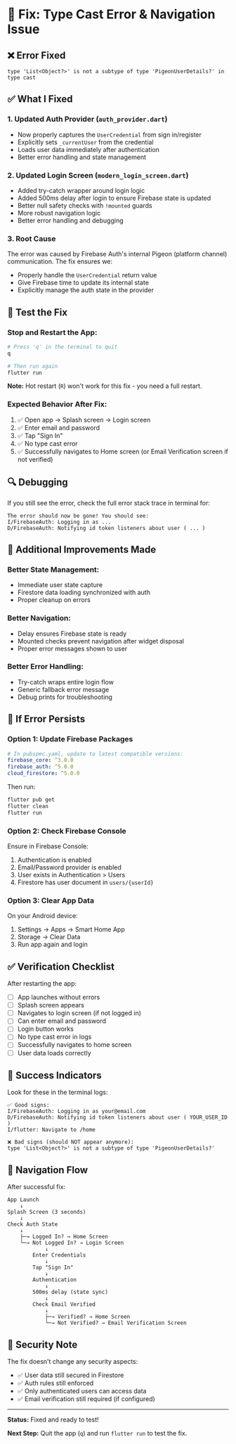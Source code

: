 # 🔧 Fix: Type Cast Error & Navigation Issue

## ❌ Error Fixed

```
type 'List<Object?>' is not a subtype of type 'PigeonUserDetails?' in type cast
```

## ✅ What I Fixed

### 1. **Updated Auth Provider (`auth_provider.dart`)**
   - Now properly captures the `UserCredential` from sign in/register
   - Explicitly sets `_currentUser` from the credential
   - Loads user data immediately after authentication
   - Better error handling and state management

### 2. **Updated Login Screen (`modern_login_screen.dart`)**
   - Added try-catch wrapper around login logic
   - Added 500ms delay after login to ensure Firebase state is updated
   - Better null safety checks with `!mounted` guards
   - More robust navigation logic
   - Better error handling and debugging

### 3. **Root Cause**
The error was caused by Firebase Auth's internal Pigeon (platform channel) communication. The fix ensures we:
- Properly handle the `UserCredential` return value
- Give Firebase time to update its internal state
- Explicitly manage the auth state in the provider

## 🚀 Test the Fix

### Stop and Restart the App:

```powershell
# Press 'q' in the terminal to quit
q

# Then run again
flutter run
```

**Note:** Hot restart (`R`) won't work for this fix - you need a full restart.

### Expected Behavior After Fix:

1. ✅ Open app → Splash screen → Login screen
2. ✅ Enter email and password
3. ✅ Tap "Sign In"
4. ✅ No type cast error
5. ✅ Successfully navigates to Home screen (or Email Verification screen if not verified)

## 🔍 Debugging

If you still see the error, check the full error stack trace in terminal for:

```
The error should now be gone! You should see:
I/FirebaseAuth: Logging in as ...
D/FirebaseAuth: Notifying id token listeners about user ( ... )
```

## 📝 Additional Improvements Made

### Better State Management:
- Immediate user state capture
- Firestore data loading synchronized with auth
- Proper cleanup on errors

### Better Navigation:
- Delay ensures Firebase state is ready
- Mounted checks prevent navigation after widget disposal
- Proper error messages shown to user

### Better Error Handling:
- Try-catch wraps entire login flow
- Generic fallback error message
- Debug prints for troubleshooting

## 🐛 If Error Persists

### Option 1: Update Firebase Packages

```yaml
# In pubspec.yaml, update to latest compatible versions:
firebase_core: ^3.0.0
firebase_auth: ^5.0.0
cloud_firestore: ^5.0.0
```

Then run:
```powershell
flutter pub get
flutter clean
flutter run
```

### Option 2: Check Firebase Console

Ensure in Firebase Console:
1. Authentication is enabled
2. Email/Password provider is enabled
3. User exists in Authentication > Users
4. Firestore has user document in `users/{userId}`

### Option 3: Clear App Data

On your Android device:
1. Settings → Apps → Smart Home App
2. Storage → Clear Data
3. Run app again and login

## ✅ Verification Checklist

After restarting the app:

- [ ] App launches without errors
- [ ] Splash screen appears
- [ ] Navigates to login screen (if not logged in)
- [ ] Can enter email and password
- [ ] Login button works
- [ ] No type cast error in logs
- [ ] Successfully navigates to home screen
- [ ] User data loads correctly

## 🎉 Success Indicators

Look for these in the terminal logs:

```
✅ Good signs:
I/FirebaseAuth: Logging in as your@email.com
D/FirebaseAuth: Notifying id token listeners about user ( YOUR_USER_ID )
I/flutter: Navigate to /home

❌ Bad signs (should NOT appear anymore):
type 'List<Object?>' is not a subtype of type 'PigeonUserDetails?'
```

## 📱 Navigation Flow

After successful fix:

```
App Launch
    ↓
Splash Screen (3 seconds)
    ↓
Check Auth State
    ↓
    ├─→ Logged In? → Home Screen
    └─→ Not Logged In? → Login Screen
            ↓
        Enter Credentials
            ↓
        Tap "Sign In"
            ↓
        Authentication
            ↓
        500ms delay (state sync)
            ↓
        Check Email Verified
            ↓
            ├─→ Verified? → Home Screen
            └─→ Not Verified? → Email Verification Screen
```

## 🔐 Security Note

The fix doesn't change any security aspects:
- ✅ User data still secured in Firestore
- ✅ Auth rules still enforced
- ✅ Only authenticated users can access data
- ✅ Email verification still required (if configured)

---

**Status:** Fixed and ready to test!

**Next Step:** Quit the app (`q`) and run `flutter run` to test the fix.

